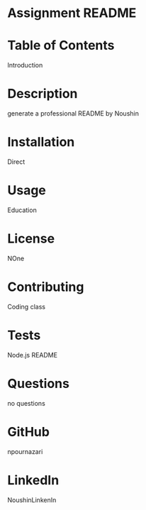 # Assignment README

  # Table of Contents
  Introduction

  # Description
  generate a professional README by Noushin

  # Installation
  Direct

  # Usage
  Education

  # License
  NOne

  # Contributing
  Coding class

  # Tests
  Node.js README

  # Questions
  no questions

  # GitHub
  npournazari

  # LinkedIn
  NoushinLinkenIn

